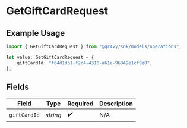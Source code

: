 # GetGiftCardRequest

## Example Usage

```typescript
import { GetGiftCardRequest } from "@gr4vy/sdk/models/operations";

let value: GetGiftCardRequest = {
    giftCardId: "f64d1db1-f2c4-4310-a61e-96349e1cf9e0",
};
```

## Fields

| Field              | Type               | Required           | Description        |
| ------------------ | ------------------ | ------------------ | ------------------ |
| `giftCardId`       | *string*           | :heavy_check_mark: | N/A                |